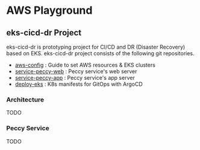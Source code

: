 # AWS Playground

## eks-cicd-dr Project

eks-cicd-dr is prototyping project for CI/CD and DR (Disaster Recovery) based on EKS. eks-cicd-dr project consists of the following git repositories.

* [aws-config](shttps://github.com/aws-playground/eks-cicd-dr_aws-configs) : Guide to set AWS resources & EKS clusters
* [service-peccy-web](https://github.com/aws-playground/eks-cicd-dr_service-peccy-web) : Peccy service's web server 
* [service-peccy-app](https://github.com/aws-playground/eks-cicd-dr_service-peccy-app) : Peccy service's app server
* [deploy-eks](https://github.com/aws-playground/eks-cicd-dr_deploy-eks) : K8s manifests for GitOps with ArgoCD

### Architecture

TODO

### Peccy Service

TODO
